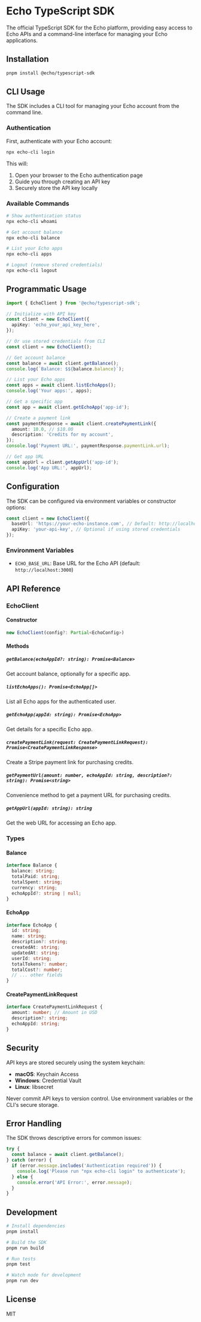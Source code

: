 # Echo TypeScript SDK

The official TypeScript SDK for the Echo platform, providing easy access to Echo APIs and a command-line interface for managing your Echo applications.

## Installation

```bash
pnpm install @echo/typescript-sdk
```

## CLI Usage

The SDK includes a CLI tool for managing your Echo account from the command line.

### Authentication

First, authenticate with your Echo account:

```bash
npx echo-cli login
```

This will:

1. Open your browser to the Echo authentication page
2. Guide you through creating an API key
3. Securely store the API key locally

### Available Commands

```bash
# Show authentication status
npx echo-cli whoami

# Get account balance
npx echo-cli balance

# List your Echo apps
npx echo-cli apps

# Logout (remove stored credentials)
npx echo-cli logout
```

## Programmatic Usage

```typescript
import { EchoClient } from '@echo/typescript-sdk';

// Initialize with API key
const client = new EchoClient({
  apiKey: 'echo_your_api_key_here',
});

// Or use stored credentials from CLI
const client = new EchoClient();

// Get account balance
const balance = await client.getBalance();
console.log(`Balance: $${balance.balance}`);

// List your Echo apps
const apps = await client.listEchoApps();
console.log('Your apps:', apps);

// Get a specific app
const app = await client.getEchoApp('app-id');

// Create a payment link
const paymentResponse = await client.createPaymentLink({
  amount: 10.0, // $10.00
  description: 'Credits for my account',
});
console.log('Payment URL:', paymentResponse.paymentLink.url);

// Get app URL
const appUrl = client.getAppUrl('app-id');
console.log('App URL:', appUrl);
```

## Configuration

The SDK can be configured via environment variables or constructor options:

```typescript
const client = new EchoClient({
  baseUrl: 'https://your-echo-instance.com', // Default: http://localhost:3000
  apiKey: 'your-api-key', // Optional if using stored credentials
});
```

### Environment Variables

- `ECHO_BASE_URL`: Base URL for the Echo API (default: `http://localhost:3000`)

## API Reference

### EchoClient

#### Constructor

```typescript
new EchoClient(config?: Partial<EchoConfig>)
```

#### Methods

##### `getBalance(echoAppId?: string): Promise<Balance>`

Get account balance, optionally for a specific app.

##### `listEchoApps(): Promise<EchoApp[]>`

List all Echo apps for the authenticated user.

##### `getEchoApp(appId: string): Promise<EchoApp>`

Get details for a specific Echo app.

##### `createPaymentLink(request: CreatePaymentLinkRequest): Promise<CreatePaymentLinkResponse>`

Create a Stripe payment link for purchasing credits.

##### `getPaymentUrl(amount: number, echoAppId: string, description?: string): Promise<string>`

Convenience method to get a payment URL for purchasing credits.

##### `getAppUrl(appId: string): string`

Get the web URL for accessing an Echo app.

### Types

#### Balance

```typescript
interface Balance {
  balance: string;
  totalPaid: string;
  totalSpent: string;
  currency: string;
  echoAppId?: string | null;
}
```

#### EchoApp

```typescript
interface EchoApp {
  id: string;
  name: string;
  description?: string;
  createdAt: string;
  updatedAt: string;
  userId: string;
  totalTokens?: number;
  totalCost?: number;
  // ... other fields
}
```

#### CreatePaymentLinkRequest

```typescript
interface CreatePaymentLinkRequest {
  amount: number; // Amount in USD
  description?: string;
  echoAppId: string;
}
```

## Security

API keys are stored securely using the system keychain:

- **macOS**: Keychain Access
- **Windows**: Credential Vault
- **Linux**: libsecret

Never commit API keys to version control. Use environment variables or the CLI's secure storage.

## Error Handling

The SDK throws descriptive errors for common issues:

```typescript
try {
  const balance = await client.getBalance();
} catch (error) {
  if (error.message.includes('Authentication required')) {
    console.log('Please run "npx echo-cli login" to authenticate');
  } else {
    console.error('API Error:', error.message);
  }
}
```

## Development

```bash
# Install dependencies
pnpm install

# Build the SDK
pnpm run build

# Run tests
pnpm test

# Watch mode for development
pnpm run dev
```

## License

MIT
